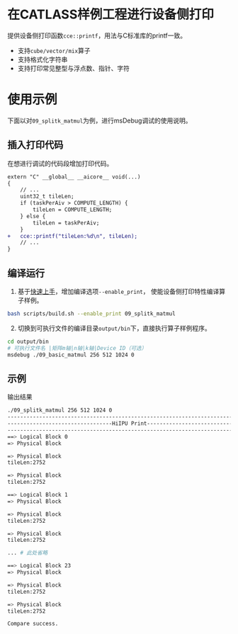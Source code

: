 # 在CATLASS样例工程进行设备侧打印

提供设备侧打印函数`cce::printf`，用法与C标准库的printf一致。

- 支持`cube/vector/mix`算子
- 支持格式化字符串
- 支持打印常见整型与浮点数、指针、字符

# 使用示例

下面以对`09_splitk_matmul`为例，进行msDebug调试的使用说明。

## 插入打印代码

在想进行调试的代码段增加打印代码。

```diff
extern "C" __global__ __aicore__ void(...)
{
    // ...
    uint32_t tileLen;
    if (taskPerAiv > COMPUTE_LENGTH) {
        tileLen = COMPUTE_LENGTH;
    } else {
        tileLen = taskPerAiv;
    }
+   cce::printf("tileLen:%d\n", tileLen);
    // ...
}
```

## 编译运行

1. 基于[快速上手](../../README.md#快速上手)，增加编译选项`--enable_print`， 使能设备侧打印特性编译算子样例。

```bash
bash scripts/build.sh --enable_print 09_splitk_matmul
```

2. 切换到可执行文件的编译目录`output/bin`下，直接执行算子样例程序。

```bash
cd output/bin
# 可执行文件名 |矩阵m轴|n轴|k轴|Device ID（可选）
msdebug ./09_basic_matmul 256 512 1024 0
```


## 示例

输出结果

```bash
./09_splitk_matmul 256 512 1024 0
-----------------------------------------------------------------------------
---------------------------------HiIPU Print---------------------------------
-----------------------------------------------------------------------------
==> Logical Block 0
=> Physical Block

=> Physical Block
tileLen:2752

=> Physical Block
tileLen:2752

==> Logical Block 1
=> Physical Block

=> Physical Block
tileLen:2752

=> Physical Block
tileLen:2752

... # 此处省略

==> Logical Block 23
=> Physical Block

=> Physical Block
tileLen:2752

=> Physical Block
tileLen:2752

Compare success.
```
